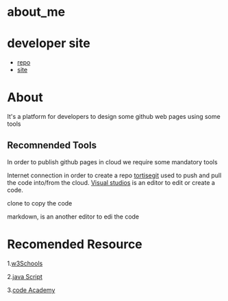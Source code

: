 # about_me

# developer site

- [repo](https://github.com/Bhaskar2909)
- [site](https://github.com/Bhaskar2909/about-me/edit/master/README.md)

# About

It's a platform for developers to design some  github web pages using some tools

## Recomnended Tools

In order to publish github pages in cloud we require some mandatory tools



Internet connection in order to create a repo
[tortisegit](https://tortoisegit.org/) used to push and pull the code into/from the cloud.
[Visual studios](https://visualstudio.microsoft.com/) is an editor to edit or create a code.
 
clone to copy the code

markdown, is an another editor to edi the code


# Recomended  Resource 

1.[w3Schools](https://www.w3schools.com/html/default.asp)


2.[java Script](https://javascript.info/)


3.[code Academy](https://www.codecademy.com/learn/learn-php)



